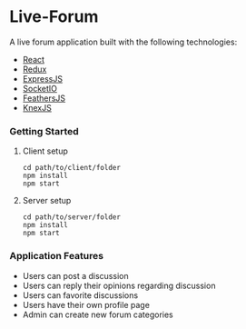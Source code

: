 # Live-Forum
A live forum application built with the following technologies:

* [React](https://facebook.github.io/react/)
* [Redux](http://redux.js.org/)
* [ExpressJS](https://expressjs.com/)
* [SocketIO](https://socket.io/)
* [FeathersJS](https://feathersjs.com/)
* [KnexJS](http://knexjs.org/)

### Getting Started

1) Client setup

    ```
    cd path/to/client/folder
    npm install
    npm start
    ```

2) Server setup

    ```
    cd path/to/server/folder
    npm install
    npm start
    ```

### Application Features
* Users can post a discussion
* Users can reply their opinions regarding discussion
* Users can favorite discussions
* Users have their own profile page
* Admin can create new forum categories